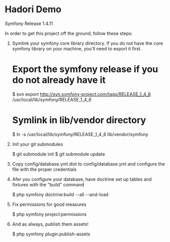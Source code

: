 Hadori Demo
===========
Symfony Release 1.4.11

In order to get this project off the ground, follow these steps:

1. Symlink your symfony core library directory.  If you do not have the core symfony library on your machine, you'll need to export it first.

      # Export the symfony release if you do not already have it
      $ svn export http://svn.symfony-project.com/tags/RELEASE_1_4_6 /usr/local/lib/symfony/RELEASE_1_4_6
      # Symlink in lib/vendor directory
      $ ln -s /usr/local/lib/symfony/RELEASE_1_4_6 lib/vendor/symfony

2. Init your git submodules

      $ git submodule init
      $ git submodule update

3. Copy config/database.yml.dist to config/database.yml and configure the file with the proper credentials

4. Afer you configure your database, have doctrine set up tables and fixtures with the "build" command

      $ php symfony doctrine:build --all --and-load

5. Fix permissions for good measures
     
      $ php symfony project:permissions

6. And as always, publish them assets!

      $ php symfony plugin:publish-assets 
